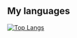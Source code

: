 
## My languages
[![Top Langs](https://github-readme-stats.vercel.app/api/top-langs/?username=YasmeenEE&layout=donut&theme=dark&hide_border=true)](https://github.com/YasmeenEE/github-readme-stats)
